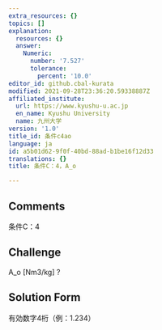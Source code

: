 ```yaml
---
extra_resources: {}
topics: []
explanation:
  resources: {}
  answer:
    Numeric:
      number: '7.527'
      tolerance:
        percent: '10.0'
editor_id: github.cbal-kurata
modified: 2021-09-28T23:36:20.59338887Z
affiliated_institute:
  url: https://www.kyushu-u.ac.jp
  en_name: Kyushu University
  name: 九州大学
version: '1.0'
title_id: 条件c4ao
language: ja
id: a5b01d62-9f0f-40bd-88ad-b1be16f12d33
translations: {}
title: 条件C：4，A_o

---
```


## Comments
条件C：4

## Challenge
A_o [Nm3/kg] ?

## Solution Form
有効数字4桁（例：1.234）




